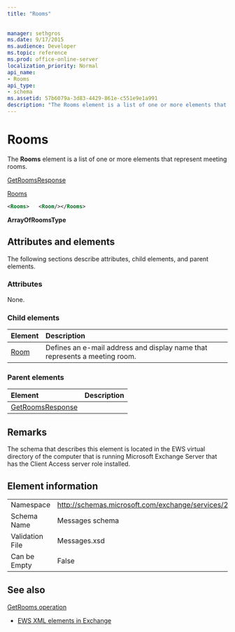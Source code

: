```yaml
---
title: "Rooms"
 
 
manager: sethgros
ms.date: 9/17/2015
ms.audience: Developer
ms.topic: reference
ms.prod: office-online-server
localization_priority: Normal
api_name:
- Rooms
api_type:
- schema
ms.assetid: 57b6079a-3d83-4429-861e-c551e9e1a991
description: "The Rooms element is a list of one or more elements that represent meeting rooms."
---
```


# Rooms

The **Rooms** element is a list of one or more elements that represent meeting rooms. 
  
[GetRoomsResponse](getroomsresponse.md)
  
[Rooms](rooms.md)
  
```xml
<Rooms>   <Room/></Rooms>
```

 **ArrayOfRoomsType**
## Attributes and elements

The following sections describe attributes, child elements, and parent elements.
  
### Attributes

None.
  
### Child elements

|**Element**|**Description**|
|:-----|:-----|
|[Room](room.md) <br/> |Defines an e-mail address and display name that represents a meeting room.  <br/> |
   
### Parent elements

|**Element**|**Description**|
|:-----|:-----|
|[GetRoomsResponse](getroomsresponse.md) <br/> ||
   
## Remarks

The schema that describes this element is located in the EWS virtual directory of the computer that is running Microsoft Exchange Server that has the Client Access server role installed.
  
## Element information

|||
|:-----|:-----|
|Namespace  <br/> |http://schemas.microsoft.com/exchange/services/2006/messages  <br/> |
|Schema Name  <br/> |Messages schema  <br/> |
|Validation File  <br/> |Messages.xsd  <br/> |
|Can be Empty  <br/> |False  <br/> |
   
## See also



[GetRooms operation](getrooms-operation.md)


- [EWS XML elements in Exchange](ews-xml-elements-in-exchange.md)

